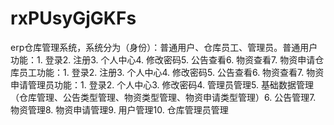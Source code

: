 # rxPUsyGjGKFs
erp仓库管理系统，系统分为（身份）：普通用户、仓库员工、管理员。普通用户功能：1. 登录2. 注册3. 个人中心4. 修改密码5. 公告查看6. 物资查看7. 物资申请仓库员工功能：1. 登录2. 注册3. 个人中心4. 修改密码5. 公告查看6. 物资查看7. 物资申请管理员功能：1. 登录2. 个人中心3. 修改密码4. 管理员管理5. 基础数据管理（仓库管理、公告类型管理、物资类型管理、物资申请类型管理）6. 公告管理7. 物资管理8. 物资申请管理9. 用户管理10. 仓库管理员管理 
